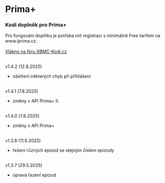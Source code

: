 <h1>Prima+</h1>
<p>
<h3>Kodi doplněk pro Prima+</h3>
<p>
Pro fungování doplňku je potřeba mít registraci s minimálně Free tarifem na www.iprima.cz.<br><br>
<a href="https://www.xbmc-kodi.cz/prima-+">Vlákno na fóru XBMC-Kodi.cz</a><br><br>

v1.4.2 (12.8.2025)<br>
- ošetření některých chyb při přihlášení<br><br>

v1.4.1 (7.8.2025)<br>
- změny v API Prima+ II.<br><br>

v1.4.0 (7.8.2025)<br>
- změny v API Prima+<br><br>

v1.3.8 (11.6.2025)<br>
- řešení různých epizod se stejným číslem epizody<br><br>

v1.3.7 (29.5.2025)<br>
- oprava řazení epizod<br><br>
</p>
